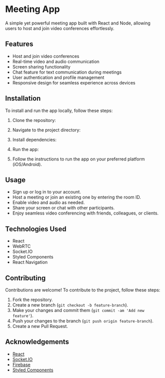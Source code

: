 # Meeting App


A simple yet powerful meeting app built with React and Node, allowing users to host and join video conferences effortlessly.

## Features

- Host and join video conferences
- Real-time video and audio communication
- Screen sharing functionality
- Chat feature for text communication during meetings
- User authentication and profile management
- Responsive design for seamless experience across devices

## Installation

To install and run the app locally, follow these steps:

1. Clone the repository:
2. Navigate to the project directory:
3. Install dependencies:


4. Run the app:


5. Follow the instructions to run the app on your preferred platform (iOS/Android).

## Usage

- Sign up or log in to your account.
- Host a meeting or join an existing one by entering the room ID.
- Enable video and audio as needed.
- Share your screen or chat with other participants.
- Enjoy seamless video conferencing with friends, colleagues, or clients.

## Technologies Used

- React
- WebRTC
- Socket.IO
- Styled Components
- React Navigation

## Contributing

Contributions are welcome! To contribute to the project, follow these steps:

1. Fork the repository.
2. Create a new branch (`git checkout -b feature-branch`).
3. Make your changes and commit them (`git commit -am 'Add new feature'`).
4. Push your changes to the branch (`git push origin feature-branch`).
5. Create a new Pull Request.



## Acknowledgements

- [React](https://react.dev/)
- [Socket.IO](https://socket.io/)
- [Firebase](https://firebase.google.com/)
- [Styled Components](https://styled-components.com/)





